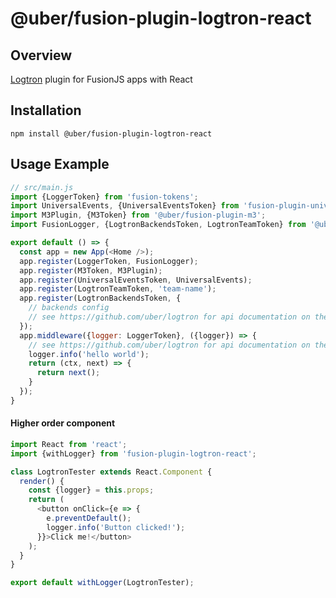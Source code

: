 # @uber/fusion-plugin-logtron-react

## Overview

[Logtron](https://code.uberinternal.com/diffusion/WELOGTK/) plugin for FusionJS apps with React

## Installation

```
npm install @uber/fusion-plugin-logtron-react
```

## Usage Example

```js
// src/main.js
import {LoggerToken} from 'fusion-tokens';
import UniversalEvents, {UniversalEventsToken} from 'fusion-plugin-universal-events';
import M3Plugin, {M3Token} from '@uber/fusion-plugin-m3';
import FusionLogger, {LogtronBackendsToken, LogtronTeamToken} from '@uber/fusion-plugin-logtron-react';

export default () => {
  const app = new App(<Home />);
  app.register(LoggerToken, FusionLogger);
  app.register(M3Token, M3Plugin);
  app.register(UniversalEventsToken, UniversalEvents);
  app.register(LogtronTeamToken, 'team-name');
  app.register(LogtronBackendsToken, {
    // backends config
    // see https://github.com/uber/logtron for api documentation on the logger
  });
  app.middleware({logger: LoggerToken}, ({logger}) => {
    // see https://github.com/uber/logtron for api documentation on the logger
    logger.info('hello world');
    return (ctx, next) => {
      return next();
    } 
  });
}
```

#### Higher order component

```js
import React from 'react';
import {withLogger} from 'fusion-plugin-logtron-react';

class LogtronTester extends React.Component {
  render() {
    const {logger} = this.props;
    return (
      <button onClick={e => {
        e.preventDefault();
        logger.info('Button clicked!');
      }}>Click me!</button>
    );
  }
}

export default withLogger(LogtronTester);
```